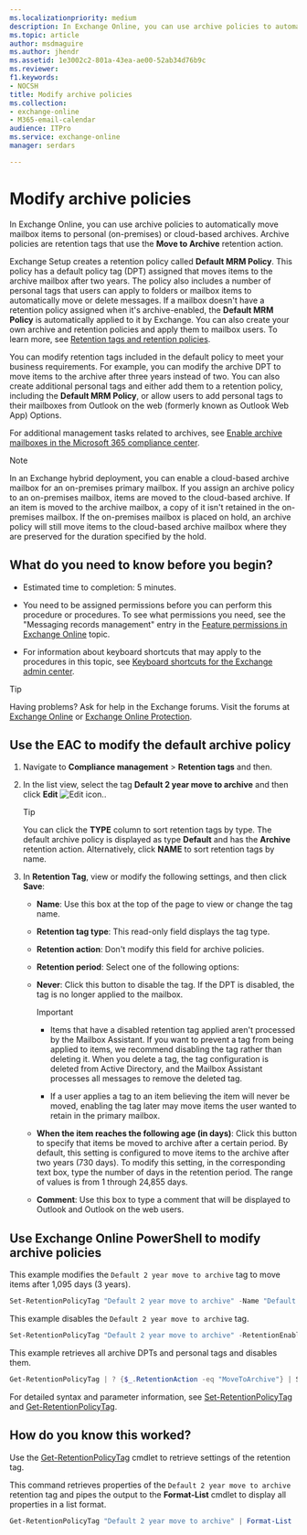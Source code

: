 ```yaml
---
ms.localizationpriority: medium
description: In Exchange Online, you can use archive policies to automatically move mailbox items to personal (on-premises) or cloud-based archives. Archive policies are retention tags that use the Move to Archive retention action.
ms.topic: article
author: msdmaguire
ms.author: jhendr
ms.assetid: 1e3002c2-801a-43ea-ae00-52ab34d76b9c
ms.reviewer: 
f1.keywords:
- NOCSH
title: Modify archive policies
ms.collection: 
- exchange-online
- M365-email-calendar
audience: ITPro
ms.service: exchange-online
manager: serdars

---
```


# Modify archive policies

In Exchange Online, you can use archive policies to automatically move mailbox items to personal (on-premises) or cloud-based archives. Archive policies are retention tags that use the **Move to Archive** retention action.

Exchange Setup creates a retention policy called **Default MRM Policy**. This policy has a default policy tag (DPT) assigned that moves items to the archive mailbox after two years. The policy also includes a number of personal tags that users can apply to folders or mailbox items to automatically move or delete messages. If a mailbox doesn't have a retention policy assigned when it's archive-enabled, the **Default MRM Policy** is automatically applied to it by Exchange. You can also create your own archive and retention policies and apply them to mailbox users. To learn more, see [Retention tags and retention policies](messaging-records-management/retention-tags-and-policies.md).

You can modify retention tags included in the default policy to meet your business requirements. For example, you can modify the archive DPT to move items to the archive after three years instead of two. You can also create additional personal tags and either add them to a retention policy, including the **Default MRM Policy**, or allow users to add personal tags to their mailboxes from Outlook on the web (formerly known as Outlook Web App) Options.

For additional management tasks related to archives, see [Enable archive mailboxes in the Microsoft 365 compliance center](/microsoft-365/compliance/enable-archive-mailboxes).

> [!NOTE]
> In an Exchange hybrid deployment, you can enable a cloud-based archive mailbox for an on-premises primary mailbox. If you assign an archive policy to an on-premises mailbox, items are moved to the cloud-based archive. If an item is moved to the archive mailbox, a copy of it isn't retained in the on-premises mailbox. If the on-premises mailbox is placed on hold, an archive policy will still move items to the cloud-based archive mailbox where they are preserved for the duration specified by the hold.

## What do you need to know before you begin?

- Estimated time to completion: 5 minutes.

- You need to be assigned permissions before you can perform this procedure or procedures. To see what permissions you need, see the "Messaging records management" entry in the [Feature permissions in Exchange Online](../permissions-exo/feature-permissions.md) topic.

- For information about keyboard shortcuts that may apply to the procedures in this topic, see [Keyboard shortcuts for the Exchange admin center](../accessibility/keyboard-shortcuts-in-admin-center.md).

> [!TIP]
> Having problems? Ask for help in the Exchange forums. Visit the forums at [Exchange Online](https://social.technet.microsoft.com/forums/msonline/home?forum=onlineservicesexchange) or [Exchange Online Protection](https://social.technet.microsoft.com/forums/forefront/home?forum=FOPE).

## Use the EAC to modify the default archive policy

1. Navigate to **Compliance management** \> **Retention tags** and then.

2. In the list view, select the tag **Default 2 year move to archive** and then click **Edit** ![Edit icon.](../media/ITPro_EAC_EditIcon.gif).

   > [!TIP]
   > You can click the **TYPE** column to sort retention tags by type. The default archive policy is displayed as type **Default** and has the **Archive** retention action. Alternatively, click **NAME** to sort retention tags by name.

3. In **Retention Tag**, view or modify the following settings, and then click **Save**:
   - **Name**: Use this box at the top of the page to view or change the tag name.
   - **Retention tag type**: This read-only field displays the tag type.
   - **Retention action**: Don't modify this field for archive policies.
   - **Retention period**: Select one of the following options:
   - **Never**: Click this button to disable the tag. If the DPT is disabled, the tag is no longer applied to the mailbox.

     > [!IMPORTANT]
     >
     > - Items that have a disabled retention tag applied aren't processed by the Mailbox Assistant. If you want to prevent a tag from being applied to items, we recommend disabling the tag rather than deleting it. When you delete a tag, the tag configuration is deleted from Active Directory, and the Mailbox Assistant processes all messages to remove the deleted tag.
     >
     > - If a user applies a tag to an item believing the item will never be moved, enabling the tag later may move items the user wanted to retain in the primary mailbox.

   - **When the item reaches the following age (in days)**: Click this button to specify that items be moved to archive after a certain period. By default, this setting is configured to move items to the archive after two years (730 days). To modify this setting, in the corresponding text box, type the number of days in the retention period. The range of values is from 1 through 24,855 days.

   - **Comment**: Use this box to type a comment that will be displayed to Outlook and Outlook on the web users.

## Use Exchange Online PowerShell to modify archive policies

This example modifies the `Default 2 year move to archive` tag to move items after 1,095 days (3 years).

```PowerShell
Set-RetentionPolicyTag "Default 2 year move to archive" -Name "Default 3 year move to archive" -AgeLimitForRetention 1095
```

This example disables the `Default 2 year move to archive` tag.

```PowerShell
Set-RetentionPolicyTag "Default 2 year move to archive" -RetentionEnabled $false
```

This example retrieves all archive DPTs and personal tags and disables them.

```PowerShell
Get-RetentionPolicyTag | ? {$_.RetentionAction -eq "MoveToArchive"} | Set-RetentionPolicyTag -RetentionEnabled $false
```

For detailed syntax and parameter information, see [Set-RetentionPolicyTag](/powershell/module/exchange/set-retentionpolicytag) and [Get-RetentionPolicyTag](/powershell/module/exchange/get-retentionpolicytag).

## How do you know this worked?

Use the [Get-RetentionPolicyTag](/powershell/module/exchange/get-retentionpolicytag) cmdlet to retrieve settings of the retention tag.

This command retrieves properties of the `Default 2 year move to archive` retention tag and pipes the output to the **Format-List** cmdlet to display all properties in a list format.

```PowerShell
Get-RetentionPolicyTag "Default 2 year move to archive" | Format-List
```